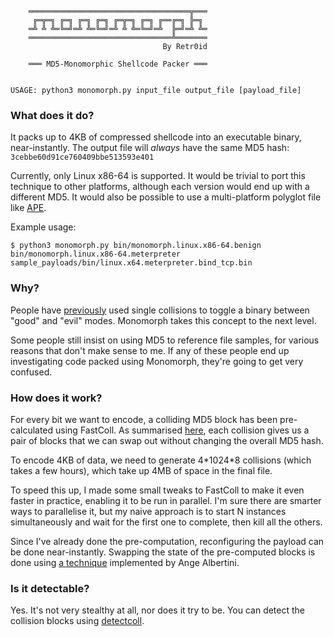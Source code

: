 ```
                                                
                                                
                                                
    ════════════════════════════════════╦═══    
     ╔═╦═╗ ╔═╗ ╔═╗ ╔═╗ ╔═╦═╗ ╔═╗ ╔══╔═╗ ╠═╗     
    ═╩ ╩ ╩═╚═╝═╩ ╩═╚═╝═╩ ╩ ╩═╚═╝═╩  ╠═╝═╩ ╩═    
    ════════════════════════════════╩═══════    
                                  By Retr0id    
                                                
    ═══ MD5-Monomorphic Shellcode Packer ═══    
                                                
                                                
USAGE: python3 monomorph.py input_file output_file [payload_file]
```

### What does it do?

It packs up to 4KB of compressed shellcode into an executable binary, near-instantly. The output file will *always* have the same MD5 hash: `3cebbe60d91ce760409bbe513593e401`

Currently, only Linux x86-64 is supported. It would be trivial to port this technique to other platforms, although each version would end up with a different MD5. It would also be possible to use a multi-platform polyglot file like [APE](https://justine.lol/ape.html).

Example usage:

```
$ python3 monomorph.py bin/monomorph.linux.x86-64.benign bin/monomorph.linux.x86-64.meterpreter sample_payloads/bin/linux.x64.meterpreter.bind_tcp.bin
```

### Why?

People have [previously](https://www.mscs.dal.ca/~selinger/md5collision/) used single collisions to toggle a binary between "good" and "evil" modes. Monomorph takes this concept to the next level.

Some people still insist on using MD5 to reference file samples, for various reasons that don't make sense to me. If any of these people end up investigating code packed using Monomorph, they're going to get very confused.

### How does it work?

For every bit we want to encode, a colliding MD5 block has been pre-calculated using FastColl. As summarised [here](https://github.com/corkami/collisions/tree/master/hashquines#read-an-encoded-value), each collision gives us a pair of blocks that we can swap out without changing the overall MD5 hash.

To encode 4KB of data, we need to generate 4\*1024\*8 collisions (which takes a few hours), which take up 4MB of space in the final file.

To speed this up, I made some small tweaks to FastColl to make it even faster in practice, enabling it to be run in parallel. I'm sure there are smarter ways to parallelise it, but my naive approach is to start N instances simultaneously and wait for the first one to complete, then kill all the others.

Since I've already done the pre-computation, reconfiguring the payload can be done near-instantly. Swapping the state of the pre-computed blocks is done using [a technique](https://github.com/corkami/collisions/blob/master/hashquines/scripts/collisions.py) implemented by Ange Albertini.

### Is it detectable?

Yes. It's not very stealthy at all, nor does it try to be. You can detect the collision blocks using [detectcoll](https://github.com/cr-marcstevens/hashclash/tree/collisiondetection/src/collisiondetection).